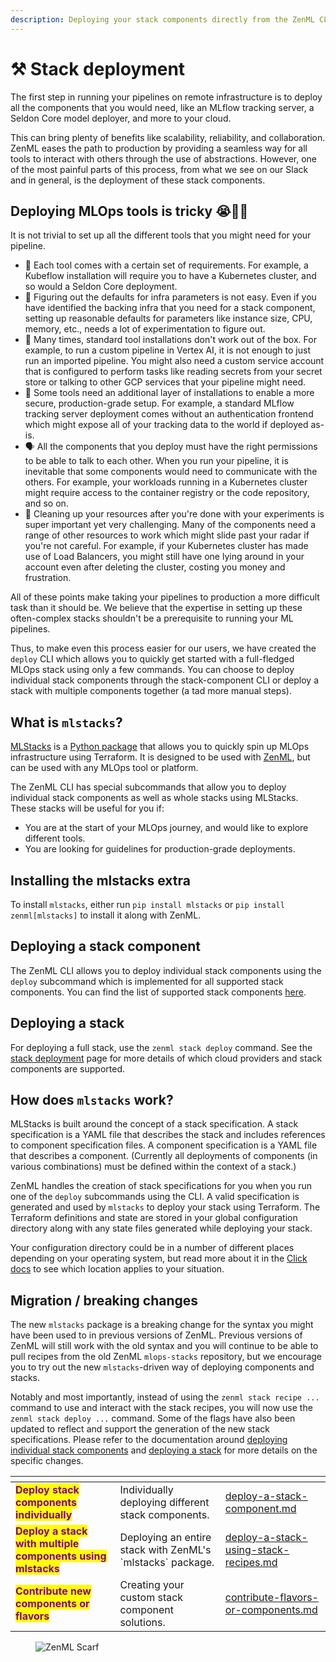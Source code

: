 ```yaml
---
description: Deploying your stack components directly from the ZenML CLI
---
```


# ⚒ Stack deployment

The first step in running your pipelines on remote infrastructure is to deploy all the components that you would need, like an MLflow tracking server, a Seldon Core model deployer, and more to your cloud.

This can bring plenty of benefits like scalability, reliability, and collaboration. ZenML eases the path to production by providing a seamless way for all tools to interact with others through the use of abstractions. However, one of the most painful parts of this process, from what we see on our Slack and in general, is the deployment of these stack components.

## Deploying MLOps tools is tricky 😭😵‍💫

It is not trivial to set up all the different tools that you might need for your pipeline.

* 🌈 Each tool comes with a certain set of requirements. For example, a Kubeflow installation will require you to have a Kubernetes cluster, and so would a Seldon Core deployment.
* 🤔 Figuring out the defaults for infra parameters is not easy. Even if you have identified the backing infra that you need for a stack component, setting up reasonable defaults for parameters like instance size, CPU, memory, etc., needs a lot of experimentation to figure out.
* 🚧 Many times, standard tool installations don't work out of the box. For example, to run a custom pipeline in Vertex AI, it is not enough to just run an imported pipeline. You might also need a custom service account that is configured to perform tasks like reading secrets from your secret store or talking to other GCP services that your pipeline might need.
* 🔐 Some tools need an additional layer of installations to enable a more secure, production-grade setup. For example, a standard MLflow tracking server deployment comes without an authentication frontend which might expose all of your tracking data to the world if deployed as-is.
* 🗣️ All the components that you deploy must have the right permissions to be able to talk to each other. When you run your pipeline, it is inevitable that some components would need to communicate with the others. For example, your workloads running in a Kubernetes cluster might require access to the container registry or the code repository, and so on.
* 🧹 Cleaning up your resources after you're done with your experiments is super important yet very challenging. Many of the components need a range of other resources to work which might slide past your radar if you're not careful. For example, if your Kubernetes cluster has made use of Load Balancers, you might still have one lying around in your account even after deleting the cluster, costing you money and frustration.

All of these points make taking your pipelines to production a more difficult task than it should be. We believe that the expertise in setting up these often-complex stacks shouldn't be a prerequisite to running your ML pipelines.

Thus, to make even this process easier for our users, we have created the `deploy` CLI which allows you to quickly get started with a full-fledged MLOps stack using only a few commands. You can choose to deploy individual stack components through the stack-component CLI or deploy a stack with multiple components together (a tad more manual steps).

## What is `mlstacks`?

[MLStacks](https://mlstacks.zenml.io) is a
[Python package](https://pypi.org/project/mlstacks/) that allows you to quickly
spin up MLOps infrastructure using Terraform. It is designed to be used with
[ZenML](https://zenml.io), but can be used with any MLOps tool or platform.

The ZenML CLI has special subcommands that allow you to deploy individual stack
components as well as whole stacks using MLStacks. These stacks will be useful for you if:

- You are at the start of your MLOps journey, and would like to explore
  different tools.
- You are looking for guidelines for production-grade deployments.

## Installing the mlstacks extra

To install `mlstacks`, either run `pip install mlstacks` or `pip install zenml[mlstacks]` to install it along with ZenML.

## Deploying a stack component

The ZenML CLI allows you to deploy individual stack components using the
`deploy` subcommand which is implemented for all supported stack components. You
can find the list of supported stack components
[here](./deploy-a-stack-component).

## Deploying a stack

For deploying a full stack, use the `zenml stack deploy` command. See the [stack
deployment](deploy-a-stack-using-mlstacks.md) page for more details of which
cloud providers and stack components are supported.

## How does `mlstacks` work?

MLStacks is built around the concept of a stack specification. A stack
specification is a YAML file that describes the stack and includes references to
component specification files. A component specification is a YAML file that
describes a component. (Currently all deployments of components (in various
combinations) must be defined within the context of a stack.)

ZenML handles the creation of stack specifications for you when you run one of
the `deploy` subcommands using the CLI. A valid specification is generated and
used by `mlstacks` to deploy your stack using Terraform. The Terraform
definitions and state are stored in your global configuration directory along
with any state files generated while deploying your stack.

Your configuration directory could be in a number of different places depending
on your operating system, but read more about it in the
[Click docs](https://click.palletsprojects.com/en/8.1.x/api/#click.get_app_dir)
to see which location applies to your situation.

## Migration / breaking changes

The new `mlstacks` package is a breaking change for the syntax you might have
been used to in previous versions of ZenML. Previous versions of ZenML will
still work with the old syntax and you will continue to be able to pull recipes
from the old ZenML `mlops-stacks` repository, but we encourage you to try out
the new `mlstacks`-driven way of deploying components and stacks.

Notably and most importantly, instead of using the `zenml stack recipe ...` command to use and
interact with the stack recipes, you will now use the `zenml stack deploy ...`
command. Some of the flags have also been updated to reflect and support the
generation of the new stack specifications. Please refer to the documentation
around [deploying individual stack components](./deploy-a-stack-component.md)
and [deploying a stack](./deploy-a-stack-using-mlstacks.md) for more details on
the specific changes.

<table data-view="cards"><thead><tr><th></th><th></th><th data-hidden data-card-target data-type="content-ref"></th></tr></thead><tbody><tr><td><mark style="color:purple;"><strong>Deploy stack components individually</strong></mark></td><td>Individually deploying different stack components.</td><td><a href="deploy-a-stack-component.md">deploy-a-stack-component.md</a></td></tr><tr><td><mark style="color:purple;"><strong>Deploy a stack with multiple components using mlstacks</strong></mark></td><td>Deploying an entire stack with ZenML's `mlstacks` package.</td><td><a href="deploy-a-stack-using-stack-recipes.md">deploy-a-stack-using-stack-recipes.md</a></td></tr><tr><td><mark style="color:purple;"><strong>Contribute new components or flavors</strong></mark></td><td>Creating your custom stack component solutions.</td><td><a href="contribute-flavors-or-components.md">contribute-flavors-or-components.md</a></td></tr></tbody></table>

<figure><img src="https://static.scarf.sh/a.png?x-pxid=f0b4f458-0a54-4fcd-aa95-d5ee424815bc" alt="ZenML Scarf"><figcaption></figcaption></figure>
